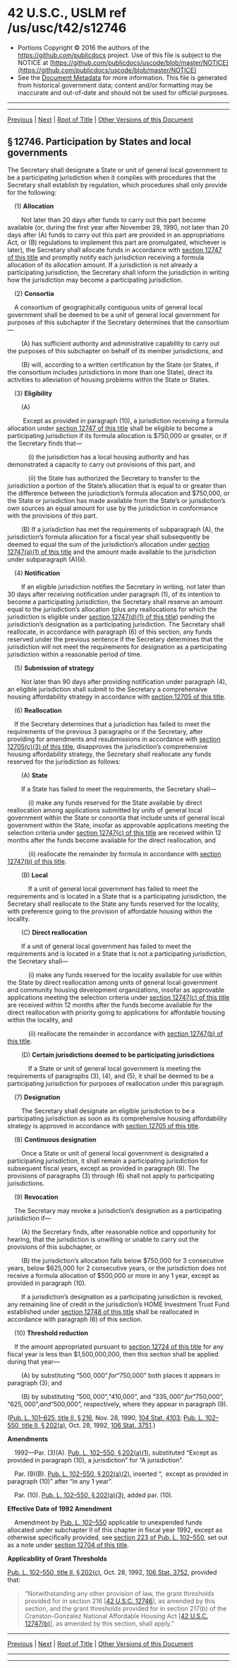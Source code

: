 ---
---

# 42 U.S.C., USLM ref /us/usc/t42/s12746

* Portions Copyright © 2016 the authors of the https://github.com/publicdocs project.
  Use of this file is subject to the NOTICE at [https://github.com/publicdocs/uscode/blob/master/NOTICE](https://github.com/publicdocs/uscode/blob/master/NOTICE)
* See the [Document Metadata](././../../../../../..//README.md) for more information.
  This file is generated from historical government data; content and/or formatting may be inaccurate and out-of-date and should not be used for official purposes.

----------
----------

[Previous](./../../../../../..//us/usc/t42/ch130/schII/ptA/m__us_usc_t42_s12745.md) | [Next](./../../../../../..//us/usc/t42/ch130/schII/ptA/m__us_usc_t42_s12747.md) | [Root of Title](./../../../../../../) | [Other Versions of this Document](https://publicdocs.github.io/go/links?ns=uslm&ref=%2Fus%2Fusc%2Ft42%2Fs12746)

## § 12746. Participation by States and local governments

The Secretary shall designate a State or unit of general local government to be a participating jurisdiction when it complies with procedures that the Secretary shall establish by regulation, which procedures shall only provide for the following:

    (1) __Allocation__ 

        Not later than 20 days after funds to carry out this part become available (or, during the first year after November 28, 1990, not later than 20 days after (A) funds to carry out this part are provided in an appropriations Act, or (B) regulations to implement this part are promulgated, whichever is later), the Secretary shall allocate funds in accordance with [section 12747 of this title][/us/usc/t42/s12747] and promptly notify each jurisdiction receiving a formula allocation of its allocation amount. If a jurisdiction is not already a participating jurisdiction, the Secretary shall inform the jurisdiction in writing how the jurisdiction may become a participating jurisdiction.

    (2) __Consortia__ 

    A consortium of geographically contiguous units of general local government shall be deemed to be a unit of general local government for purposes of this subchapter if the Secretary determines that the consortium—

        (A) has sufficient authority and administrative capability to carry out the purposes of this subchapter on behalf of its member jurisdictions, and

        (B) will, according to a written certification by the State (or States, if the consortium includes jurisdictions in more than one State), direct its activities to alleviation of housing problems within the State or States.

    (3) __Eligibility__ 

        (A)

         Except as provided in paragraph (10), a jurisdiction receiving a formula allocation under [section 12747 of this title][/us/usc/t42/s12747] shall be eligible to become a participating jurisdiction if its formula allocation is $750,000 or greater, or if the Secretary finds that—

            (i) the jurisdiction has a local housing authority and has demonstrated a capacity to carry out provisions of this part, and

            (ii) the State has authorized the Secretary to transfer to the jurisdiction a portion of the State’s allocation that is equal to or greater than the difference between the jurisdiction’s formula allocation and $750,000, or the State or jurisdiction has made available from the State’s or jurisdiction’s own sources an equal amount for use by the jurisdiction in conformance with the provisions of this part.

        (B) If a jurisdiction has met the requirements of subparagraph (A), the jurisdiction’s formula allocation for a fiscal year shall subsequently be deemed to equal the sum of the jurisdiction’s allocation under [section 12747(a)(1) of this title][/us/usc/t42/s12747/a/1] and the amount made available to the jurisdiction under subparagraph (A)(ii).

    (4) __Notification__ 

        If an eligible jurisdiction notifies the Secretary in writing, not later than 30 days after receiving notification under paragraph (1), of its intention to become a participating jurisdiction, the Secretary shall reserve an amount equal to the jurisdiction’s allocation (plus any reallocations for which the jurisdiction is eligible under [section 12747(d)(1) of this title][/us/usc/t42/s12747/d/1]) pending the jurisdiction’s designation as a participating jurisdiction. The Secretary shall reallocate, in accordance with paragraph (6) of this section, any funds reserved under the previous sentence if the Secretary determines that the jurisdiction will not meet the requirements for designation as a participating jurisdiction within a reasonable period of time.

    (5) __Submission of strategy__ 

        Not later than 90 days after providing notification under paragraph (4), an eligible jurisdiction shall submit to the Secretary a comprehensive housing affordability strategy in accordance with [section 12705 of this title][/us/usc/t42/s12705].

    (6) __Reallocation__ 

    If the Secretary determines that a jurisdiction has failed to meet the requirements of the previous 3 paragraphs or if the Secretary, after providing for amendments and resubmissions in accordance with [section 12705(c)(3) of this title][/us/usc/t42/s12705/c/3], disapproves the jurisdiction’s comprehensive housing affordability strategy, the Secretary shall reallocate any funds reserved for the jurisdiction as follows:

        (A) __State__ 

        If a State has failed to meet the requirements, the Secretary shall—

            (i) make any funds reserved for the State available by direct reallocation among applications submitted by units of general local government within the State or consortia that include units of general local government within the State, insofar as approvable applications meeting the selection criteria under [section 12747(c) of this title][/us/usc/t42/s12747/c] are received within 12 months after the funds become available for the direct reallocation, and

            (ii) reallocate the remainder by formula in accordance with [section 12747(b) of this title][/us/usc/t42/s12747/b].

        (B) __Local__ 

            If a unit of general local government has failed to meet the requirements and is located in a State that is a participating jurisdiction, the Secretary shall reallocate to the State any funds reserved for the locality, with preference going to the provision of affordable housing within the locality.

        (C) __Direct reallocation__ 

        If a unit of general local government has failed to meet the requirements and is located in a State that is not a participating jurisdiction, the Secretary shall—

            (i) make any funds reserved for the locality available for use within the State by direct reallocation among units of general local government and community housing development organizations, insofar as approvable applications meeting the selection criteria under [section 12747(c) of this title][/us/usc/t42/s12747/c] are received within 12 months after the funds become available for the direct reallocation with priority going to applications for affordable housing within the locality, and

            (ii) reallocate the remainder in accordance with [section 12747(b) of this title][/us/usc/t42/s12747/b].

        (D) __Certain jurisdictions deemed to be participating jurisdictions__ 

            If a State or unit of general local government is meeting the requirements of paragraphs (3), (4), and (5), it shall be deemed to be a participating jurisdiction for purposes of reallocation under this paragraph.

    (7) __Designation__ 

        The Secretary shall designate an eligible jurisdiction to be a participating jurisdiction as soon as its comprehensive housing affordability strategy is approved in accordance with [section 12705 of this title][/us/usc/t42/s12705].

    (8) __Continuous designation__ 

        Once a State or unit of general local government is designated a participating jurisdiction, it shall remain a participating jurisdiction for subsequent fiscal years, except as provided in paragraph (9). The provisions of paragraphs (3) through (6) shall not apply to participating jurisdictions.

    (9) __Revocation__ 

    The Secretary may revoke a jurisdiction’s designation as a participating jurisdiction if—

        (A) the Secretary finds, after reasonable notice and opportunity for hearing, that the jurisdiction is unwilling or unable to carry out the provisions of this subchapter, or

        (B) the jurisdiction’s allocation falls below $750,000 for 3 consecutive years, below $625,000 for 2 consecutive years, or the jurisdiction does not receive a formula allocation of $500,000 or more in any 1 year, except as provided in paragraph (10).

        If a jurisdiction’s designation as a participating jurisdiction is revoked, any remaining line of credit in the jurisdiction’s HOME Investment Trust Fund established under [section 12748 of this title][/us/usc/t42/s12748] shall be reallocated in accordance with paragraph (6) of this section.

    (10) __Threshold reduction__ 

    If the amount appropriated pursuant to [section 12724 of this title][/us/usc/t42/s12724] for any fiscal year is less than $1,500,000,000, then this section shall be applied during that year—

        (A) by substituting “$500,000” for “$750,000” both places it appears in paragraph (3); and

        (B) by substituting “$500,000”, “$410,000”, and “$335,000” for “$750,000”, “$625,000”, and “$500,000”, respectively, where they appear in paragraph (9).

([Pub. L. 101–625, title II, § 216][/us/pl/101/625/s216], Nov. 28, 1990, [104 Stat. 4103][/us/stat/104/4103]; [Pub. L. 102–550, title II, § 202(a)][/us/pl/102/550/s202/a], Oct. 28, 1992, [106 Stat. 3751][/us/stat/106/3751].)

 __Amendments__ 

    1992—Par. (3)(A). [Pub. L. 102–550, § 202(a)(1)][/us/pl/102/550/s202/a/1], substituted “Except as provided in paragraph (10), a jurisdiction” for “A jurisdiction”.

    Par. (9)(B). [Pub. L. 102–550, § 202(a)(2)][/us/pl/102/550/s202/a/2], inserted “, except as provided in paragraph (10)” after “in any 1 year”.

    Par. (10). [Pub. L. 102–550, § 202(a)(3)][/us/pl/102/550/s202/a/3], added par. (10).

 __Effective Date of 1992 Amendment__ 

    Amendment by [Pub. L. 102–550][/us/pl/102/550] applicable to unexpended funds allocated under subchapter II of this chapter in fiscal year 1992, except as otherwise specifically provided, see [section 223 of Pub. L. 102–550][/us/pl/102/550/s223], set out as a note under [section 12704 of this title][/us/usc/t42/s12704].

 __Applicability of Grant Thresholds__ 

[Pub. L. 102–550, title II, § 202(c)][/us/pl/102/550/s202/c], Oct. 28, 1992, [106 Stat. 3752][/us/stat/106/3752], provided that: 

> “Notwithstanding any other provision of law, the grant thresholds provided for in section 216 \[[42 U.S.C. 12746][/us/usc/t42/s12746]\], as amended by this section, and the grant thresholds provided for in section 217(b) of the Cranston-Gonzalez National Affordable Housing Act \[[42 U.S.C. 12747(b)][/us/usc/t42/s12747/b]\], as amended by this section, shall apply.”

----------

[Previous](./../../../../../..//us/usc/t42/ch130/schII/ptA/m__us_usc_t42_s12745.md) | [Next](./../../../../../..//us/usc/t42/ch130/schII/ptA/m__us_usc_t42_s12747.md) | [Root of Title](./../../../../../../) | [Other Versions of this Document](https://publicdocs.github.io/go/links?ns=uslm&ref=%2Fus%2Fusc%2Ft42%2Fs12746)

----------
----------

[/us/usc/t42/s12747]: https://publicdocs.github.io/go/links?ns=uslm&ref=%2Fus%2Fusc%2Ft42%2Fs12747
[/us/usc/t42/s12747]: https://publicdocs.github.io/go/links?ns=uslm&ref=%2Fus%2Fusc%2Ft42%2Fs12747
[/us/usc/t42/s12747/a/1]: https://publicdocs.github.io/go/links?ns=uslm&ref=%2Fus%2Fusc%2Ft42%2Fs12747%2Fa%2F1
[/us/usc/t42/s12747/d/1]: https://publicdocs.github.io/go/links?ns=uslm&ref=%2Fus%2Fusc%2Ft42%2Fs12747%2Fd%2F1
[/us/usc/t42/s12705]: https://publicdocs.github.io/go/links?ns=uslm&ref=%2Fus%2Fusc%2Ft42%2Fs12705
[/us/usc/t42/s12705/c/3]: https://publicdocs.github.io/go/links?ns=uslm&ref=%2Fus%2Fusc%2Ft42%2Fs12705%2Fc%2F3
[/us/usc/t42/s12747/c]: https://publicdocs.github.io/go/links?ns=uslm&ref=%2Fus%2Fusc%2Ft42%2Fs12747%2Fc
[/us/usc/t42/s12747/b]: https://publicdocs.github.io/go/links?ns=uslm&ref=%2Fus%2Fusc%2Ft42%2Fs12747%2Fb
[/us/usc/t42/s12747/c]: https://publicdocs.github.io/go/links?ns=uslm&ref=%2Fus%2Fusc%2Ft42%2Fs12747%2Fc
[/us/usc/t42/s12747/b]: https://publicdocs.github.io/go/links?ns=uslm&ref=%2Fus%2Fusc%2Ft42%2Fs12747%2Fb
[/us/usc/t42/s12705]: https://publicdocs.github.io/go/links?ns=uslm&ref=%2Fus%2Fusc%2Ft42%2Fs12705
[/us/usc/t42/s12748]: https://publicdocs.github.io/go/links?ns=uslm&ref=%2Fus%2Fusc%2Ft42%2Fs12748
[/us/usc/t42/s12724]: https://publicdocs.github.io/go/links?ns=uslm&ref=%2Fus%2Fusc%2Ft42%2Fs12724
[/us/pl/101/625/s216]: https://publicdocs.github.io/go/links?ns=uslm&ref=%2Fus%2Fpl%2F101%2F625%2Fs216
[/us/stat/104/4103]: https://publicdocs.github.io/go/links?ns=uslm&ref=%2Fus%2Fstat%2F104%2F4103
[/us/pl/102/550/s202/a]: https://publicdocs.github.io/go/links?ns=uslm&ref=%2Fus%2Fpl%2F102%2F550%2Fs202%2Fa
[/us/stat/106/3751]: https://publicdocs.github.io/go/links?ns=uslm&ref=%2Fus%2Fstat%2F106%2F3751
[/us/pl/102/550/s202/a/1]: https://publicdocs.github.io/go/links?ns=uslm&ref=%2Fus%2Fpl%2F102%2F550%2Fs202%2Fa%2F1
[/us/pl/102/550/s202/a/2]: https://publicdocs.github.io/go/links?ns=uslm&ref=%2Fus%2Fpl%2F102%2F550%2Fs202%2Fa%2F2
[/us/pl/102/550/s202/a/3]: https://publicdocs.github.io/go/links?ns=uslm&ref=%2Fus%2Fpl%2F102%2F550%2Fs202%2Fa%2F3
[/us/pl/102/550]: https://publicdocs.github.io/go/links?ns=uslm&ref=%2Fus%2Fpl%2F102%2F550
[/us/pl/102/550/s223]: https://publicdocs.github.io/go/links?ns=uslm&ref=%2Fus%2Fpl%2F102%2F550%2Fs223
[/us/usc/t42/s12704]: https://publicdocs.github.io/go/links?ns=uslm&ref=%2Fus%2Fusc%2Ft42%2Fs12704
[/us/pl/102/550/s202/c]: https://publicdocs.github.io/go/links?ns=uslm&ref=%2Fus%2Fpl%2F102%2F550%2Fs202%2Fc
[/us/stat/106/3752]: https://publicdocs.github.io/go/links?ns=uslm&ref=%2Fus%2Fstat%2F106%2F3752
[/us/usc/t42/s12746]: https://publicdocs.github.io/go/links?ns=uslm&ref=%2Fus%2Fusc%2Ft42%2Fs12746
[/us/usc/t42/s12747/b]: https://publicdocs.github.io/go/links?ns=uslm&ref=%2Fus%2Fusc%2Ft42%2Fs12747%2Fb


